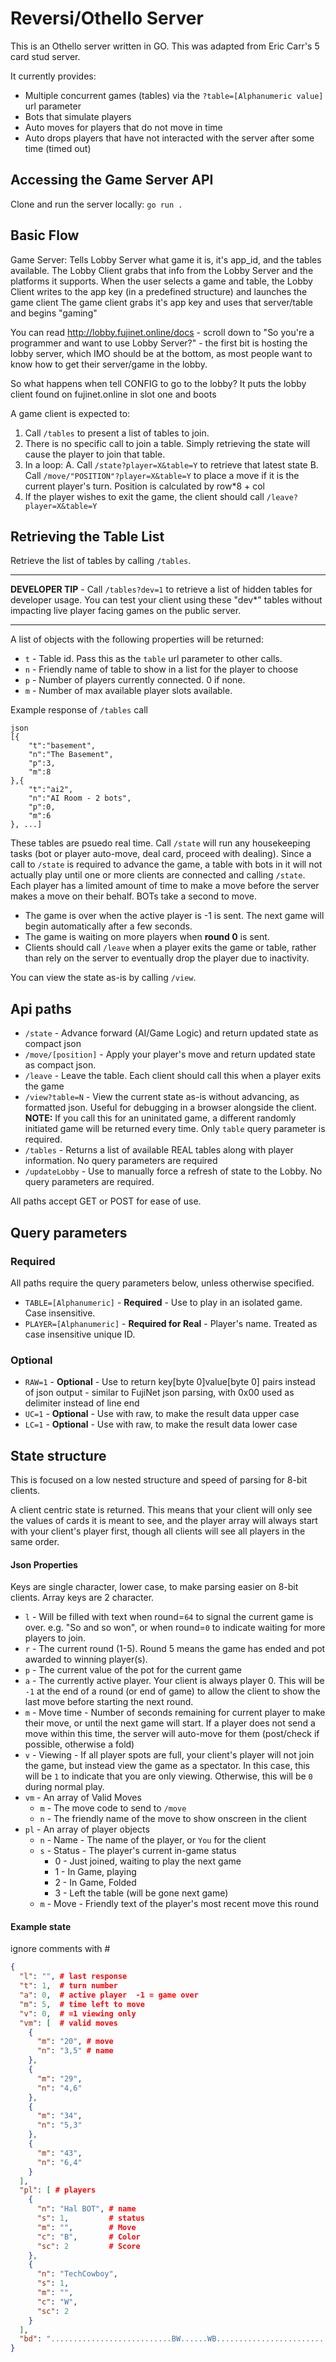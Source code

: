 # Reversi/Othello Server
This is an Othello server written in GO. This was adapted from Eric Carr's 5 card stud server.  

It currently provides:
* Multiple concurrent games (tables) via the `?table=[Alphanumeric value]` url parameter
* Bots that simulate players 
* Auto moves for players that do not move in time 
* Auto drops players that have not interacted with the server after some time (timed out)

## Accessing the Game Server API

Clone and run the server locally:
    ```
    go run .
    ```


## Basic Flow

Game Server:
Tells Lobby Server what game it is, it's app_id, and the tables available. 
The Lobby Client grabs that info from the Lobby Server and the platforms it supports.
When the user selects a game and table, the Lobby Client writes to the app key (in a predefined structure) and launches the game client
The game client grabs it's app key and uses that server/table and begins "gaming"

You can read http://lobby.fujinet.online/docs - scroll down to "So you're a programmer and want to use Lobby Server?" - the first bit is hosting the lobby server, which IMO should be at the bottom, as most people want to know how to get their server/game in the lobby.

So what happens when tell CONFIG to go to the lobby?
It puts the lobby client found on fujinet.online in slot one and boots 

A game client is expected to:

1. Call `/tables` to present a list of tables to join.
2. There is no specific call to join a table. Simply retrieving the state will cause the player to join that table.
2. In a loop:
    A. Call `/state?player=X&table=Y` to retrieve that latest state
    B. Call `/move/"POSITION"?player=X&table=Y` to place a move if it is the current player's turn.  Position is calculated by row*8 + col
3. If the player wishes to exit the game, the client should call `/leave?player=X&table=Y`


## Retrieving the Table List

Retrieve the list of tables by calling `/tables`. 
___
**DEVELOPER TIP** - Call `/tables?dev=1` to retrieve a list of hidden tables for developer usage. You can test your client using these "dev*" tables without impacting live player facing games on the public server.
___

A list of objects with the following properties will be returned:

* `t` - Table id. Pass this as the `table` url parameter to other calls.
* `n` - Friendly name of table to show in a list for the player to choose
* `p` - Number of players currently connected. 0 if none.
* `m` - Number of max available player slots available.

Example response of `/tables` call
```
json
[{
    "t":"basement",
    "n":"The Basement",
    "p":3,
    "m":8
},{
    "t":"ai2",
    "n":"AI Room - 2 bots",
    "p":0,
    "m":6
}, ...]
```

These tables are psuedo real time. Call `/state` will run any housekeeping tasks (bot or player auto-move, deal card, proceed with dealing). Since a call to `/state` is required to advance the game, a table with bots in it will not actually play until one or more clients are connected and calling `/state`. Each player has a limited amount of time to make a move before the server makes a move on their behalf. BOTs take a second to move.

* The game is over when the active player is -1 is sent. The next game will begin automatically after a few seconds.
* The game is waiting on more players when **round 0** is sent.
* Clients should call `/leave` when a player exits the game or table, rather than rely on the server to eventually drop the player due to inactivity.

You can view the state as-is by calling `/view`.

## Api paths

* `/state` - Advance forward (AI/Game Logic) and return updated state as compact json
* `/move/[position]` - Apply your player's move and return updated state as compact json. 
* `/leave` - Leave the table. Each client should call this when a player exits the game
* `/view?table=N` - View the current state as-is without advancing, as formatted json. Useful for debugging in a browser alongside the client. **NOTE:** If you call this for an uninitated game, a different randomly initiated game will be returned every time. Only `table` query parameter is required.
* `/tables` - Returns a list of available REAL tables along with player information. No query parameters are required
* `/updateLobby` - Use to manually force a refresh of state to the Lobby. No query parameters are required.

All paths accept GET or POST for ease of use.

## Query parameters

### Required
All paths require the query parameters below, unless otherwise specified.
* `TABLE=[Alphanumeric]` - **Required** - Use to play in an isolated game. Case insensitive.
* `PLAYER=[Alphanumeric]` - **Required for Real** - Player's name. Treated as case insensitive unique ID.

### Optional
* `RAW=1` - **Optional** - Use to return key[byte 0]value[byte 0] pairs instead of json output - similar to FujiNet json parsing, with 0x00 used as delimiter instead of line end
* `UC=1` - **Optional** - Use with raw, to make the result data upper case
* `LC=1` - **Optional** - Use with raw, to make the result data lower case

## State structure
This is focused on a low nested structure and speed of parsing for 8-bit clients.

A client centric state is returned. This means that your client will only see the values of cards it is meant to see, and the player array will always start with your client's player first, though all clients will see all players in the same order.

#### Json Properties
Keys are single character, lower case, to make parsing easier on 8-bit clients. Array keys are 2 character.

* `l` - Will be filled with text when round=`64` to signal the current game is over. e.g. "So and so won", or when round=`0` to indicate waiting for more players to join.
* `r` - The current round (1-5). Round 5 means the game has ended and pot awarded to winning player(s).
* `p` - The current value of the pot for the current game
* `a` - The currently active player. Your client is always player 0. This will be `-1` at the end of a round (or end of game) to allow the client to show the last move before starting the next round.
* `m` - Move time - Number of seconds remaining for current player to make their move, or until the next game will start. If a player does not send a move within this time, the server will auto-move for them (post/check if possible, otherwise a fold)
* `v` - Viewing - If all player spots are full, your client's player will not join the game, but instead view the game as a spectator.  In this case, this will be `1` to indicate that you are only viewing. Otherwise, this will be `0` during normal play. 
* `vm` - An array of Valid Moves
    * `m` - The move code to send to `/move`
    * `n` - The friendly name of the move to show onscreen in the client
* `pl` - An array of player objects
    * `n` - Name - The name of the player, or `You` for the client
    * `s` - Status - The player's current in-game status
        * 0 - Just joined, waiting to play the next game
        * 1 - In Game, playing
        * 2 - In Game, Folded
        * 3 - Left the table (will be gone next game)
    * `m` - Move - Friendly text of the player's most recent move this round
        

#### Example state

ignore comments with #
```json
{
  "l": "", # last response
  "t": 1,  # turn number
  "a": 0,  # active player  -1 = game over
  "m": 5,  # time left to move
  "v": 0,  # =1 viewing only
  "vm": [  # valid moves
    {
      "m": "20", # move
      "n": "3,5" # name
    },
    {
      "m": "29",
      "n": "4,6"
    },
    {
      "m": "34",
      "n": "5,3"
    },
    {
      "m": "43",
      "n": "6,4"
    }
  ],
  "pl": [ # players
    {
      "n": "Hal BOT", # name
      "s": 1,         # status
      "m": "",        # Move
      "c": "B",       # Color
      "sc": 2         # Score
    },
    {
      "n": "TechCowboy",
      "s": 1,
      "m": "",
      "c": "W",
      "sc": 2
    }
  ],
  "bd": "...........................BW......WB..........................." # board 64 squares
}
```
